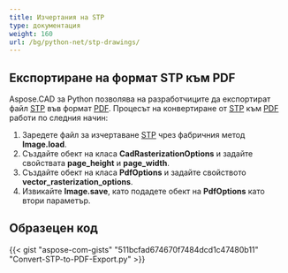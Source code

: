 ```yaml
---
title: Изчертания на STP
type: документация
weight: 160
url: /bg/python-net/stp-drawings/
---
```


## **Експортиране на формат STP към PDF**

Aspose.CAD за Python позволява на разработчиците да експортират файл [STP](https://docs.fileformat.com/3d/stp/) във формат [PDF](https://docs.fileformat.com/pdf/). Процесът на конвертиране от [STP](https://docs.fileformat.com/3d/stp/) към [PDF](https://docs.fileformat.com/pdf/) работи по следния начин:

1. Заредете файл за изчертаване [STP](https://docs.fileformat.com/3d/stp/) чрез фабричния метод **Image.load**.
1. Създайте обект на класа **CadRasterizationOptions** и задайте свойствата **page_height** и **page_width**.
1. Създайте обект на класа **PdfOptions** и задайте свойството **vector_rasterization_options**.
1. Извикайте **Image.save**, като подадете обект на **PdfOptions** като втори параметър.

## Образецен код

{{< gist "aspose-com-gists" "511bcfad674670f7484dcd1c47480b11" "Convert-STP-to-PDF-Export.py" >}}
